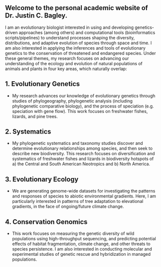 ## Welcome to the personal academic website of Dr. Justin C. Bagley. 

I am an evolutionary biologist interested in using and developing genetics-driven approaches (among others) and computational tools (bioinformatics scripts/pipelines) to understand processes shaping the diversity, distributions, and adaptive evolution of species through space and time. I am also interested in applying the inferences and tools of evolutionary genetics to the conservation of threatened and endangered species. Under these general themes, my research focuses on advancing our understanding of the ecology and evolution of natural populations of animals and plants in four key areas, which naturally overlap:

## 1. Evolutionary Genetics
 - My research advances our knowledge of evolutionary genetics through studies of phylogeography, phylogenetic analysis (including phylogenetic comparative biology), and the process of speciation (e.g. speciation with gene flow). This work focuses on freshwater fishes, lizards, and pine trees.

## 2. Systematics
- My phylogenetic systematics and taxonomy studies discover and determine evolutionary relationships among species, and then seek to describe new biodiversity. This research focuses on diversification and systematics of freshwater fishes and lizards in biodiversity hotspots of a) the Central and South American Neotropics and b) North America.

## 3. Evolutionary Ecology
- We are generating genome-wide datasets for investigating the patterns and responses of species to abiotic environmental gradients. Here, I am particularly interested in patterns of tree adaptation to elevational gradients, in the face of ongoing/future climate change.

## 4. Conservation Genomics
 - This work focuses on measuring the genetic diversity of wild populations using high-throughput sequencing, and predicting potential effects of habitat fragmentation, climate change, and other threats to species persistence. I am also interested in conducting molecular and experimental studies of genetic rescue and hybridization in managed populations.
 
